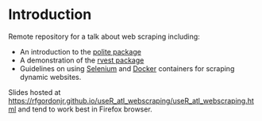 # Introduction

Remote repository for a talk about web scraping including:

- An introduction to the [polite package](https://github.com/dmi3kno/polite)
- A demonstration of the [rvest package](https://github.com/tidyverse/rvest)
- Guidelines on using [Selenium](https://en.wikipedia.org/wiki/Selenium_(software)) and [Docker](https://www.docker.com/resources/what-container) containers for scraping dynamic websites.

Slides hosted at <https://rfgordonjr.github.io/useR_atl_webscraping/useR_atl_webscraping.html> and tend to work best in Firefox browser.